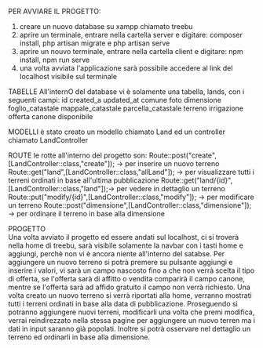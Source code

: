 PER AVVIARE IL PROGETTO:
1. creare un nuovo database su xampp chiamato treebu
2. aprire un terminale, entrare nella cartella server e digitare: composer install, php artisan migrate e php artisan serve
3. aprire un nouvo terminale, entrare nella cartella client e digitare: npm install, npm run serve
4. una volta avviata l'applicazione sarà possibile accedere al link del localhost visibile sul terminale

TABELLE
All'internO del database vi è solamente una tabella, lands, con i seguenti campi:
    id
    created_a
    updated_at
    comune
    foto
    dimensione
    foglio_catastale
    mappale_catastale
    parcella_catastale
    terreno
    irrigazione
    offerta
    canone
    disponibile

MODELLI
è stato creato un modello chiamato Land ed un controller chiamato LandController

ROUTE
le rotte all'interno del progetto son:
Route::post("create",[LandController::class,"create"]); -> per inserire un nuovo terreno
Route::get("land",[LandController::class,"allLand"]); -> per visualizzare tutti i terreni ordinati in base all'ultima pubblicazione
Route::get("land/{id}",[LandController::class,"land"]);-> per vedere in dettaglio un terreno
Route::put("modify/{id}",[LandController::class,"modify"]); -> per modificare un terreno
Route::post("dimensione",[LandController::class,"dimensione"]); -> per ordinare il terreno in base alla dimensione


PROGETTO    
Una volta avviato il progetto ed essere andati sul localhost, ci si troverà nella home di treebu, sarà visibile solamente la navbar con i tasti home e aggiungi, perchè non vi è ancora niente all'interno del satabse.
Per aggiungere un nuovo terreno si potrà premere su pulsante aggiungi e inserire i valori, vi sarà un campo nascosto fino a che non verrà scelta il tipo di offerta, se l'offerta sarà di affitto o vendita comparirà il campo canone, mentre se l'offerta sarà ad affido gratuito il campo non verrà richiesto. Una volta creato un nuovo terreno si verrà riportati alla home, verranno mostrati tutti i terreni ordinati in base alla data di pubblicazione.
Proseguendo si potranno aggiungere nuovi terreni,
modificarli una volta che premi modifica, verrai reindirezzato nella stessa pagine per aggiungere un nuovo terren ma i dati in input saranno già popolati.
Inoltre si potrà osservare nel dettaglio un terreno ed ordinarli in base alla dimensione.
